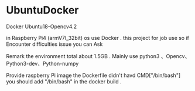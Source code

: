 # UbuntuDocker
Docker Ubuntu18-Opencv4.2


in Raspberry Pi4 (armV7l_32bit) os use Docker .
this project for job use so if Encounter difficulties issue you can Ask 

Remark 
the environment total  about 1.5GB .
Mainly use python3 、Opencv、Python3-dev、Python-numpy



Provide raspberry Pi image the Dockerfile didn't havd CMD["/bin/bash"] you should add "/bin/bash" in the docker build .


